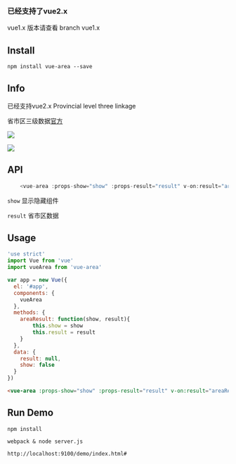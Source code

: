 
### 已经支持了vue2.x  ###

vue1.x 版本请查看 branch vue1.x


## Install
```
npm install vue-area --save

```

## Info
已经支持vue2.x
Provincial level three linkage

省市区三级数据[官方](http://www.stats.gov.cn/tjsj/tjbz/xzqhdm/201504/t20150415_712722.html)


![](http://img.haimi.com/FloL1GJll7WxWL4TDUODtGbgKFwt)

![](http://img.haimi.com/Fi-QZ9-Ju82GEeixftrONft61AK-)


## API

```js
    <vue-area :props-show="show" :props-result="result" v-on:result="areaResult"></vue-area>
```

```show``` 显示隐藏组件

```result```  省市区数据

## Usage

```js
'use strict'
import Vue from 'vue'
import vueArea from 'vue-area'

var app = new Vue({
  el: '#app',
  components: {
    vueArea
  },
  methods: {
    areaResult: function(show, result){
        this.show = show
        this.result = result
    }
  },
  data: {
    result: null,
    show: false
  }
})
```

```html
<vue-area :props-show="show" :props-result="result" v-on:result="areaResult"></vue-area>
```

## Run Demo

```
npm install

webpack & node server.js

http://localhost:9100/demo/index.html#

```
